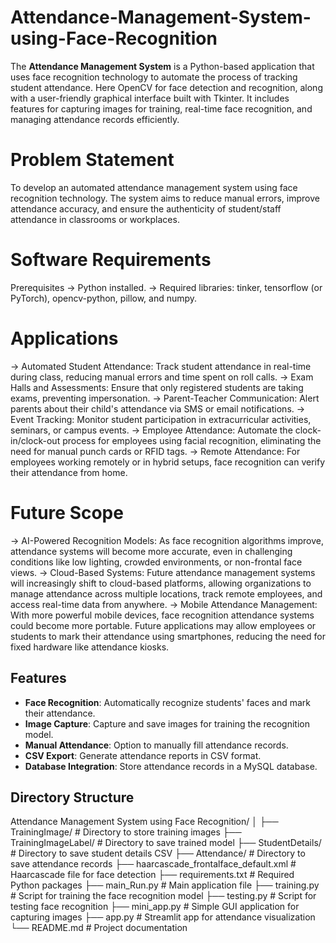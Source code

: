 # Attendance-Management-System-using-Face-Recognition
The **Attendance Management System** is a Python-based application that uses face recognition technology to automate the process of tracking student attendance.
Here OpenCV for face detection and recognition, along with a user-friendly graphical interface built with Tkinter. It includes features for capturing images for training, real-time face recognition, and managing attendance records efficiently.
# Problem Statement
To develop an automated attendance management system using face recognition technology. The system aims to reduce manual errors, improve attendance accuracy, and ensure the authenticity of student/staff attendance in classrooms or workplaces.
# Software Requirements
Prerequisites
-> Python installed.
-> Required libraries: tinker, tensorflow (or PyTorch), opencv-python, pillow, and numpy.

# Applications
 -> Automated Student Attendance: Track student attendance in real-time during class, reducing manual errors and time spent on roll calls.
-> Exam Halls and Assessments: Ensure that only registered students are taking exams, preventing impersonation.
-> Parent-Teacher Communication: Alert parents about their child's attendance via SMS or email notifications.
-> Event Tracking: Monitor student participation in extracurricular activities, seminars, or campus events.
-> Employee Attendance: Automate the clock-in/clock-out process for employees using facial recognition, eliminating the need for manual punch 
   cards or RFID tags.
-> Remote Attendance: For employees working remotely or in hybrid setups, face recognition can verify their attendance from home.

# Future Scope
-> AI-Powered Recognition Models: As face recognition algorithms improve, attendance systems will become more accurate, even in challenging 
   conditions like low lighting, crowded environments, or non-frontal face views.
-> Cloud-Based Systems: Future attendance management systems will increasingly shift to cloud-based platforms, allowing organizations to manage 
   attendance across multiple locations, track remote employees, and access real-time data from anywhere.
-> Mobile Attendance Management: With more powerful mobile devices, face recognition attendance systems could become more portable. Future 
   applications may allow employees or students to mark their attendance using smartphones, reducing the need for fixed hardware like attendance 
   kiosks.

## Features
- **Face Recognition**: Automatically recognize students' faces and mark their attendance.
- **Image Capture**: Capture and save images for training the recognition model.
- **Manual Attendance**: Option to manually fill attendance records.
- **CSV Export**: Generate attendance reports in CSV format.
- **Database Integration**: Store attendance records in a MySQL database.




## Directory Structure
Attendance Management System using Face Recognition/
│
├── TrainingImage/               # Directory to store training images
├── TrainingImageLabel/          # Directory to save trained model
├── StudentDetails/              # Directory to save student details CSV
├── Attendance/                  # Directory to save attendance records
├── haarcascade_frontalface_default.xml  # Haarcascade file for face detection
├── requirements.txt             # Required Python packages
├── main_Run.py                  # Main application file
├── training.py                  # Script for training the face recognition model
├── testing.py                   # Script for testing face recognition
├── mini_app.py                  # Simple GUI application for capturing images
├── app.py                       # Streamlit app for attendance visualization
└── README.md                    # Project documentation






